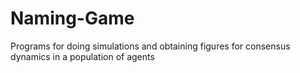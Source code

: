 # Naming-Game
Programs for doing simulations and obtaining figures for consensus dynamics in a population of agents

